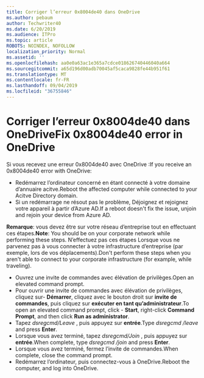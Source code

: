 ```yaml
---
title: Corriger l’erreur 0x8004de40 dans OneDrive
ms.author: pebaum
author: Techwriter40
ms.date: 6/20/2019
ms.audience: ITPro
ms.topic: article
ROBOTS: NOINDEX, NOFOLLOW
localization_priority: Normal
ms.assetid: ''
ms.openlocfilehash: aa0e0a63ac1e365a7cdce018626740446040a664
ms.sourcegitcommit: a65d196d00adb70045af5caca9828fe44b951f61
ms.translationtype: MT
ms.contentlocale: fr-FR
ms.lasthandoff: 09/04/2019
ms.locfileid: "36755846"
---
```

# <a name="fix-0x8004de40-error-in-onedrive"></a><span data-ttu-id="b729d-102">Corriger l’erreur 0x8004de40 dans OneDrive</span><span class="sxs-lookup"><span data-stu-id="b729d-102">Fix 0x8004de40 error in OneDrive</span></span>

<span data-ttu-id="b729d-103">Si vous recevez une erreur 0x8004de40 avec OneDrive :</span><span class="sxs-lookup"><span data-stu-id="b729d-103">If you receive an 0x8004de40 error with OneDrive:</span></span>

- <span data-ttu-id="b729d-104">Redémarrez l’ordinateur concerné en étant connecté à votre domaine d’annuaire acitve.</span><span class="sxs-lookup"><span data-stu-id="b729d-104">Reboot the affected computer while connected to your Acitve Directory domain.</span></span>
- <span data-ttu-id="b729d-105">Si un redémarrage ne résout pas le problème, Déjoignez et rejoignez votre appareil à partir d’Azure AD.</span><span class="sxs-lookup"><span data-stu-id="b729d-105">If a reboot doesn't fix the issue, unjoin and rejoin your device from Azure AD.</span></span> 

<span data-ttu-id="b729d-106">**Remarque**: vous devez être sur votre réseau d’entreprise tout en effectuant ces étapes.</span><span class="sxs-lookup"><span data-stu-id="b729d-106">**Note**: You should be on your corporate network while performing these steps.</span></span> <span data-ttu-id="b729d-107">N’effectuez pas ces étapes Lorsque vous ne parvenez pas à vous connecter à votre infrastructure d’entreprise (par exemple, lors de vos déplacements).</span><span class="sxs-lookup"><span data-stu-id="b729d-107">Don't perform these steps when you aren't able to connect to your corporate infrastructure (for example, while traveling).</span></span> 

- <span data-ttu-id="b729d-108">Ouvrez une invite de commandes avec élévation de privilèges.</span><span class="sxs-lookup"><span data-stu-id="b729d-108">Open an elevated command prompt.</span></span> 
- <span data-ttu-id="b729d-109">Pour ouvrir une invite de commandes avec élévation de privilèges, cliquez sur- **Démarrer**, cliquez avec le bouton droit sur **invite de commandes**, puis cliquez sur **exécuter en tant qu’administrateur**.</span><span class="sxs-lookup"><span data-stu-id="b729d-109">To open an elevated command prompt, click - **Start**, right-click **Command Prompt**, and then click **Run as administrator**.</span></span>
- <span data-ttu-id="b729d-110">Tapez *dsregcmd/Leave* , puis appuyez sur **entrée**.</span><span class="sxs-lookup"><span data-stu-id="b729d-110">Type *dsregcmd /leave* and press **Enter**.</span></span>
- <span data-ttu-id="b729d-111">Lorsque vous avez terminé, tapez *dsregcmd/Join* , puis appuyez sur **entrée**.</span><span class="sxs-lookup"><span data-stu-id="b729d-111">When complete, type *dsregcmd /join* and press **Enter**.</span></span>
- <span data-ttu-id="b729d-112">Lorsque vous avez terminé, fermez l’invite de commandes.</span><span class="sxs-lookup"><span data-stu-id="b729d-112">When complete, close the command prompt.</span></span>
- <span data-ttu-id="b729d-113">Redémarrez l’ordinateur, puis connectez-vous à OneDrive.</span><span class="sxs-lookup"><span data-stu-id="b729d-113">Reboot the computer, and log into OneDrive.</span></span>